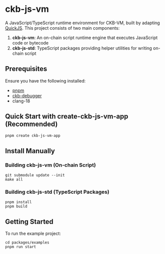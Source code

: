 # ckb-js-vm

A JavaScript/TypeScript runtime environment for CKB-VM, built by adapting [QuickJS](https://bellard.org/quickjs/). This project consists of two main components:

1. **ckb-js-vm**: An on-chain script runtime engine that executes JavaScript code or bytecode
2. **ckb-js-std**: TypeScript packages providing helper utilities for writing on-chain script

## Prerequisites

Ensure you have the following installed:

- [pnpm](https://pnpm.io/)
- [ckb-debugger](https://github.com/nervosnetwork/ckb-standalone-debugger)
- clang-18


## Quick Start with create-ckb-js-vm-app (Recommended)

```bash
pnpm create ckb-js-vm-app
```


## Install Manually

### Building ckb-js-vm (On-chain Script)

```shell
git submodule update --init
make all
```

### Building ckb-js-std (TypeScript Packages)

```shell
pnpm install
pnpm build
```

## Getting Started

To run the example project:

```shell
cd packages/examples
pnpm run start
```
